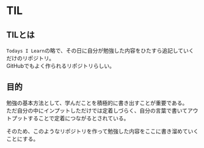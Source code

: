 # TIL
## TILとは
`Todays I Learn`の略で、その日に自分が勉強した内容をひたすら追記していくだけのリポジトリ。  
GitHubでもよく作られるリポジトリらしい。

## 目的
勉強の基本方法として、学んだことを積極的に書き出すことが重要である。  
ただ自分の中にインプットしただけでは定着しづらく、自分の言葉で書いてアウトプットすることで定着につながるとされている。

そのため、このようなリポジトリを作って勉強した内容をここに書き溜めていくことにする。
